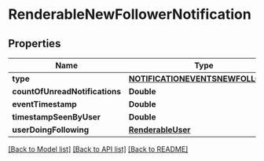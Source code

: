 # RenderableNewFollowerNotification

## Properties
Name | Type | Description | Notes
------------ | ------------- | ------------- | -------------
**type** | [**NOTIFICATIONEVENTSNEWFOLLOWER**](NOTIFICATIONEVENTSNEWFOLLOWER.md) |  | 
**countOfUnreadNotifications** | **Double** |  | 
**eventTimestamp** | **Double** |  | 
**timestampSeenByUser** | **Double** |  | [optional] 
**userDoingFollowing** | [**RenderableUser**](RenderableUser.md) |  | 

[[Back to Model list]](../README.md#documentation-for-models) [[Back to API list]](../README.md#documentation-for-api-endpoints) [[Back to README]](../README.md)


